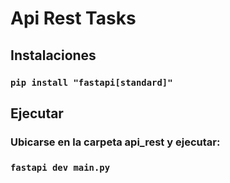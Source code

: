 # Api Rest Tasks

## Instalaciones
### `pip install "fastapi[standard]"`

## Ejecutar
### Ubicarse en la carpeta api_rest y ejecutar:
### `fastapi dev main.py`
